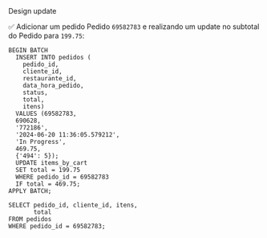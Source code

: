 <div class="step-title">Design update</div>

✅ Adicionar um pedido Pedido  `69582783` e realizando um update no subtotal do Pedido para `199.75`:


```
BEGIN BATCH
  INSERT INTO pedidos (
    pedido_id,
    cliente_id,
    restaurante_id,
    data_hora_pedido,
    status,
    total,
    itens)
  VALUES (69582783, 
  690628, 
  '772186', 
  '2024-06-20 11:36:05.579212', 
  'In Progress', 
  469.75, 
  {'494': 5});
  UPDATE items_by_cart 
  SET total = 199.75
  WHERE pedido_id = 69582783
  IF total = 469.75;
APPLY BATCH;

SELECT pedido_id, cliente_id, itens, 
       total 
FROM pedidos
WHERE pedido_id = 69582783; 
```


